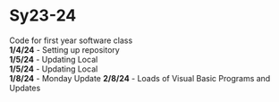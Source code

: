 # Sy23-24
Code for first year software class <br>
<b>1/4/24</b> - Setting up repository <br>
<b>1/5/24</b> - Updating Local <br>
<b>1/5/24</b> - Updating Local <br>
<b>1/8/24</b> - Monday Update
<b>2/8/24</b> - Loads of Visual Basic Programs and Updates

